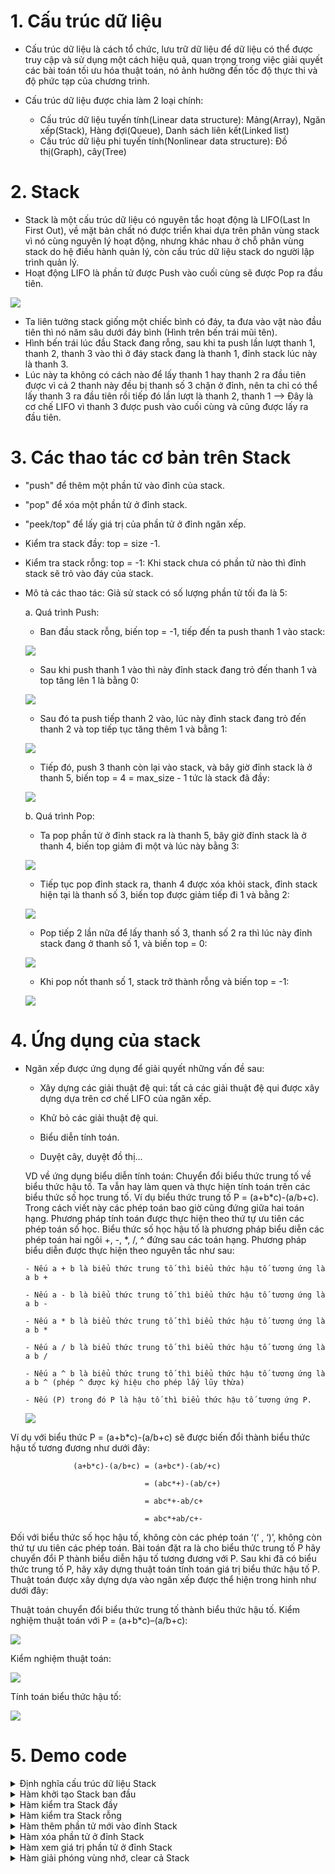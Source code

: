 # 1. Cấu trúc dữ liệu
- Cấu trúc dữ liệu là cách tổ chức, lưu trữ dữ liệu để dữ liệu có thể được truy cập và sử dụng một cách hiệu quả, quan trọng trong việc giải quyết các bài toán tối ưu hóa thuật toán, nó ảnh hưởng đến tốc độ thực thi và độ phức tạp của chương trình.
- Cấu trúc dữ liệu được chia làm 2 loại chính:

  - Cấu trúc dữ liệu tuyến tính(Linear data structure): Mảng(Array), Ngăn xếp(Stack), Hàng đợi(Queue), Danh sách liên kết(Linked list)
  - Cấu trúc dữ liệu phi tuyến tính(Nonlinear data structure): Đồ thị(Graph), cây(Tree)

# 2. Stack
- Stack là một cấu trúc dữ liệu có nguyên tắc hoạt động là LIFO(Last In First Out), về mặt bản chất nó được triển khai dựa trên phân vùng stack vì nó cùng nguyên lý hoạt động, nhưng khác nhau ở chỗ phân vùng stack do hệ điều hành quản lý, còn cấu trúc dữ liệu stack do người lập trình quản lý.
- Hoạt động LIFO là phần tử được Push vào cuối cùng sẽ được Pop ra đầu tiên. 

![](../image/9.%20Stack/image_0.jpg)

- Ta liên tưởng stack giống một chiếc bình có đáy, ta đưa vào vật nào đầu tiên thì nó năm sâu dưới đáy bình (Hình trên bến trái mũi tên).
- Hình bến trái lúc đầu Stack đang  rỗng, sau khi ta push lần lượt thanh 1, thanh 2, thanh 3 vào thì ở đáy stack đang là thanh 1, đỉnh stack lúc này là thanh 3.
- Lúc này ta không có cách nào để lấy thanh 1 hay thanh 2 ra đầu tiên được vì cả 2 thanh này đều bị thanh số 3 chặn ở đỉnh, nên ta chỉ có thể lấy thanh 3 ra đầu tiên rồi tiếp đó lần lượt là thanh 2, thanh 1 --> Đây là cơ chế LIFO vì thanh 3 được push vào cuối cùng và cũng được lấy ra đầu tiên.

# 3. Các thao tác cơ bản trên Stack
- "push" để thêm một phần tử vào đỉnh của stack.
- "pop" để xóa một phần tử ở đỉnh stack.
- "peek/top" để lấy giá trị của phần tử ở đỉnh ngăn xếp.
- Kiểm tra stack đầy: top = size -1.
- Kiểm tra stack rỗng: top = -1: Khi stack chưa có phần tử nào thì đỉnh stack sẽ trỏ vào đáy của stack.
- Mô tả các thao tác: Giả sử stack có số lượng phần tử tối đa là 5:
 
  a. Quá trình Push:

    - Ban đầu stack rỗng, biến top = -1, tiếp đến ta push thanh 1 vào stack:

    ![](../image/9.%20Stack/image_1.jpg)

    - Sau khi push thanh 1 vào thì này đỉnh stack đang trỏ đến thanh 1 và top tăng lên 1 là bằng 0:

    ![](../image/9.%20Stack/image_2.jpg)

    - Sau đó ta push tiếp thanh 2 vào, lúc này đỉnh stack đang trỏ đến thanh 2 và top tiếp tục tăng thêm 1 và bằng 1:

    ![](../image/9.%20Stack/image_3.jpg)

    - Tiếp đó, push 3 thanh còn lại vào stack, và bây giờ đỉnh stack là ở thanh 5, biến top = 4 = max_size - 1 tức là stack đã đầy:

    ![](../image/9.%20Stack/image_4.jpg)

  b. Quá trình Pop:

    -  Ta pop phần tử ở đỉnh stack ra là thanh 5, bây giờ đỉnh stack là ở thanh 4, biến top giảm đi một và lúc này bằng 3:

    ![](../image/9.%20Stack/image_5.jpg)

    - Tiếp tục pop đỉnh stack ra, thanh 4 được xóa khỏi stack, đỉnh stack hiện tại là thanh số 3, biến top được giảm tiếp đi 1 và bằng 2:

    ![](../image/9.%20Stack/image_6.jpg)

    - Pop tiếp 2 lần nữa để lấy thanh số 3, thanh số 2 ra thì lúc này đỉnh stack đang ở thanh số 1, và biến top = 0:

    ![](../image/9.%20Stack/image_7.jpg)

    - Khi pop nốt thanh số 1, stack trở thành rỗng và biến top = -1:

    ![](../image/9.%20Stack/image_8.jpg)

# 4. Ứng dụng của stack

- Ngăn xếp được ứng dụng để giải quyết những vấn đề sau:
  
  - Xây dựng các giải thuật đệ qui: tất cả các giải thuật đệ qui được xây dựng dựa trên cơ chế LIFO của ngăn xếp.

  - Khử bỏ các giải thuật đệ qui.
  
  - Biểu diễn tính toán.
 
  - Duyệt cây, duyệt đồ thị...

  VD về ứng dụng biểu diễn tính toán: Chuyển đổi biểu thức trung tố về biểu thức hậu tố. Ta vẫn hay làm quen và thực hiện tính toán trên các biểu thức số học trung tố. Ví dụ biểu thức trung tố P = (a+b*c)-(a/b+c). Trong cách viết này các phép toán bao giờ cũng đứng giữa hai toán hạng. Phương pháp tính toán được thực hiện theo thứ tự ưu tiên các phép toán số học. Biểu thức số học hậu tố là phương pháp biểu diễn các phép toán hai ngôi +, -, *, /, ^ đứng sau các toán hạng. Phương pháp biểu diễn được thực hiện theo nguyên tắc như sau:
  
      - Nếu a + b là biểu thức trung tố thì biểu thức hậu tố tương ứng là a b +
      
      - Nếu a - b là biểu thức trung tố thì biểu thức hậu tố tương ứng là a b -
      
      - Nếu a * b là biểu thức trung tố thì biểu thức hậu tố tương ứng là a b *
      
      - Nếu a / b là biểu thức trung tố thì biểu thức hậu tố tương ứng là a b /
      
      - Nếu a ^ b là biểu thức trung tố thì biểu thức hậu tố tương ứng là a b ^ (phép ^ được ký hiệu cho phép lấy lũy thừa)
      
      - Nếu (P) trong đó P là hậu tố thì biểu thức hậu tố tương ứng P.

  
  ![](../image/9.%20Stack/image_9.jpg)

Ví dụ với biểu thức P = (a+b*c)-(a/b+c) sẽ được biến đổi thành biểu thức hậu tố tương đương như dưới đây:
                  
                  (a+b*c)-(a/b+c) = (a+bc*)-(ab/+c)

                                  = (abc*+)-(ab/c+)
        
                                  = abc*+-ab/c+

                                  = abc*+ab/c+-

Đối với biểu thức số học hậu tố, không còn các phép toán ‘(‘ , ‘)’, không còn thứ tự ưu tiên các phép toán. Bài toán đặt ra là cho biểu thức trung tố P hãy chuyển đổi P thành biểu diễn hậu tố tương đương với P. Sau khi đã có biểu thức trung tố P, hãy xây dựng thuật toán tính toán giá trị biểu thức hậu tố P. Thuật toán được xây dựng dựa vào ngăn xếp được thể hiện trong hinh như dưới đây:

Thuật toán chuyển đổi biểu thức trung tố thành biểu thức hậu tố.
Kiểm nghiệm thuật toán với P = (a+b*c)–(a/b+c):

  ![](../image/9.%20Stack/image_10.jpg)

Kiểm nghiệm thuật toán:

  ![](../image/9.%20Stack/image_11.jpg)

Tính toán biểu thức hậu tố:

  ![](../image/9.%20Stack/image_12.jpg)

# 5. Demo code

<details>
<summary>Định nghĩa cấu trúc dữ liệu Stack</summary>

    #define STACK_EMPTY -1

    typedef struct {
        int* data;   // Trỏ đến phân vùng heap của stack hiện tại, giúp thao tác trên phần tử trong stack này.
        int size;    // number of elements in stack
        int top;
    } Stack;
</details>

<details>
<summary>Hàm khởi tạo Stack ban đầu</summary>

    void init_stack(Stack* stack, int max_size)
    {
        stack->data = (int*)malloc(max_size*sizeof(int));
        stack->size = max_size;
        stack->top = -1;
    }
</details>

<details>
<summary>Hàm kiểm tra Stack đầy</summary>

    bool isFull(Stack stack)
    {
        return stack.top == stack.size - 1 ? true : false;
    }
</details>

<details>
<summary>Hàm kiểm tra Stack rỗng</summary>

    bool isEmpty(Stack stack)
    {
        return stack.top == STACK_EMPTY;
    }
</details>

<details>
<summary>Hàm thêm phần tử mới vào đỉnh Stack</summary>

    void push(Stack* stack, int new_data)
    {
        if(!isFull(*stack)) 
        {
            stack->top++;
            // *(++stack->data) = new_data; --> chú ý cách này có thể thay đổi con trỏ gốc làm free() sau này sai lệch
            stack->data[stack->top] = new_data; 
            printf("%d\n", stack->data[stack->top]);
            return;
        }    
        printf("stack full!\n");
    }
</details>

<details>
<summary>Hàm xóa phần tử ở đỉnh Stack</summary>

    int pop(Stack* stack)
    {
        if(!isEmpty(*stack))
        {
            int data = stack->data[stack->top];
            stack->top--;
            return data;
        }
        printf("stack empty!\n");
        return STACK_EMPTY;
    }
</details>

<details>
<summary>Hàm xem giá trị phần tử ở đỉnh Stack</summary>

    int top(Stack stack)
  ``{
      if(!isEmpty(stack)) 
      {
          return stack.data[stack.top];
      }
      return STACK_EMPTY;
    }
</details>

<details>
<summary>Hàm giải phóng vùng nhớ, clear cả Stack</summary>

    bool clear(Stack* stack)
    {
        if(stack->data != NULL)
        {
            free(stack->data);
            stack->data = NULL;
        }
        stack->size = 0;
        stack->top = -1;
    }
</details>